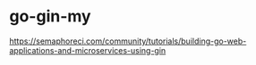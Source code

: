 # go-gin-my

https://semaphoreci.com/community/tutorials/building-go-web-applications-and-microservices-using-gin
